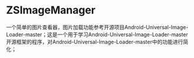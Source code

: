# ZSImageManager
一个简单的图片查看器，图片加载功能参考开源项目Android-Universal-Image-Loader-master；这是一个用于学习Android-Universal-Image-Loader-master开源框架的程序，对Android-Universal-Image-Loader-master中的功能进行简化；
